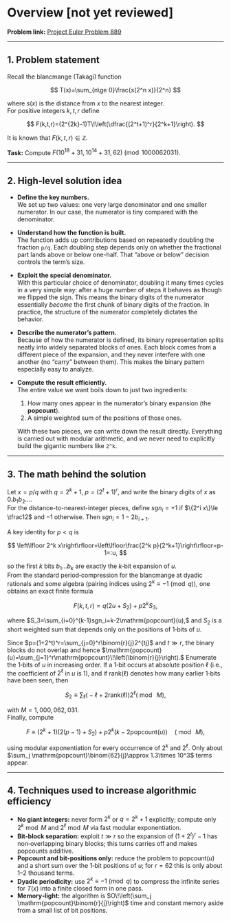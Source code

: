 # Overview [not yet reviewed]

**Problem link:** [Project Euler Problem 889](https://projecteuler.net/problem=889)  

---

## 1. Problem statement

Recall the blancmange (Takagi) function 

$$
T(x)=\sum_{n\ge 0}\frac{s(2^n x)}{2^n}
$$

where $s(x)$ is the distance from $x$ to the nearest integer.  
For positive integers $k,t,r$ define

$$
F(k,t,r)=(2^{2k}-1)T\!\left(\dfrac{(2^t+1)^r}{2^k+1}\right).
$$

It is known that $F(k,t,r)\in\mathbb{Z}$.  

**Task:** Compute $F(10^{18}+31,10^{14}+31,62)\pmod{1000062031}$.

---

## 2. High‑level solution idea

- **Define the key numbers.**  
  We set up two values: one very large denominator and one smaller numerator. In our case, the numerator is tiny compared with the denominator.

- **Understand how the function is built.**  
  The function adds up contributions based on repeatedly doubling the fraction `p/q`. Each doubling step depends only on whether the fractional part lands above or below one-half. That “above or below” decision controls the term’s size.

- **Exploit the special denominator.**  
  With this particular choice of denominator, doubling it many times cycles in a very simple way: after a huge number of steps it behaves as though we flipped the sign. This means the binary digits of the numerator essentially *become* the first chunk of binary digits of the fraction. In practice, the structure of the numerator completely dictates the behavior.

- **Describe the numerator’s pattern.**  
  Because of how the numerator is defined, its binary representation splits neatly into widely separated blocks of ones. Each block comes from a different piece of the expansion, and they never interfere with one another (no “carry” between them). This makes the binary pattern especially easy to analyze.

- **Compute the result efficiently.**  
  The entire value we want boils down to just two ingredients:
  1. How many ones appear in the numerator’s binary expansion (the **popcount**).  
  2. A simple weighted sum of the positions of those ones.  

  With these two pieces, we can write down the result directly. Everything is carried out with modular arithmetic, and we never need to explicitly build the gigantic numbers like `2^k`.
---

## 3. The math behind the solution

Let $x=p/q$ with $q=2^k+1$, $p=(2^t+1)^r$, and write the binary digits of $x$ as $0.b_1b_2\ldots$.  
For the distance-to-nearest-integer pieces, define $sgn_i=+1$ if $\{2^i x\}\le \tfrac12$ and $-1$ otherwise. Then $sgn_i=1-2b_{i+1}$.

A key identity for $p<q$ is

$$
\left\lfloor 2^k x\right\rfloor=\left\lfloor\frac{2^k p}{2^k+1}\right\rfloor=p-1=:u,
$$

so the first $k$ bits $b_1\ldots b_k$ are exactly the $k$‑bit expansion of $u$.  
From the standard period‑compression for the blancmange at dyadic rationals and some algebra (pairing indices using $2^k\equiv-1\pmod q$), one obtains an exact finite formula

$$
F(k,t,r)=q\bigl(2u+S_2\bigr)+p2^kS_3,
$$

where
$S_3=\sum_{i=0}^{k-1}sgn_i=k-2\mathrm{popcount}(u),$
and $S_2$ is a short weighted sum that depends only on the positions of 1‑bits of $u$.

Since $p=(1+2^t)^r=\sum_{j=0}^r\binom{r}{j}2^{tj}$ and $t\gg r$, the binary blocks do not overlap and hence
$\mathrm{popcount}(u)=\sum_{j=1}^r\mathrm{popcount}\!\left(\binom{r}{j}\right).$
Enumerate the 1‑bits of $u$ in increasing order. If a 1‑bit occurs at absolute position $\ell$ (i.e., the coefficient of $2^\ell$ in $u$ is 1), and if $\mathrm{rank}(\ell)$ denotes how many earlier 1‑bits have been seen, then

$$
S_2\equiv\sum_{\ell}\bigl(-\ell+2\mathrm{rank}(\ell)\bigr)2^{\ell}(\bmod\ M),
$$

with $M=1{,}000{,}062{,}031$.  
Finally, compute

$$
F\equiv(2^k+1)\bigl(2(p-1)+S_2\bigr)+p2^k\bigl(k-2\mathrm{popcount}(u)\bigr)\quad(\bmod\ M),
$$

using modular exponentiation for every occurrence of $2^k$ and $2^{\ell}$. Only about $\sum_j \mathrm{popcount}\binom{62}{j}\approx 1.3\times 10^3$ terms appear.

---

## 4. Techniques used to increase algorithmic efficiency

- **No giant integers:** never form $2^k$ or $q=2^k+1$ explicitly; compute only $2^k\bmod M$ and $2^{\ell}\bmod M$ via fast modular exponentiation.  
- **Bit‑block separation:** exploit $t\gg r$ so the expansion of $(1+2^t)^r-1$ has non‑overlapping binary blocks; this turns carries off and makes popcounts additive.  
- **Popcount and bit‑positions only:** reduce the problem to $\mathrm{popcount}(u)$ and a short sum over the 1‑bit positions of $u$; for $r=62$ this is only about 1–2 thousand terms.  
- **Dyadic periodicity:** use $2^k\equiv -1\pmod q$ to compress the infinite series for $T(x)$ into a finite closed form in one pass.  
- **Memory‑light:** the algorithm is $O\!\left(\sum_j \mathrm{popcount}\binom{r}{j}\right)$ time and constant memory aside from a small list of bit positions.

